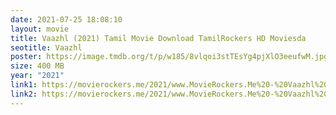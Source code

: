 ```yaml
---
date: 2021-07-25 18:08:10
layout: movie
title: Vaazhl (2021) Tamil Movie Download TamilRockers HD Moviesda
seotitle: Vaazhl
poster: https://image.tmdb.org/t/p/w185/8vlqoi3stTEsYg4pjXlO3eeufwM.jpg
size: 400 MB
year: "2021"
link1: https://movierockers.me/2021/www.MovieRockers.Me%20-%20Vaazhl%20(2021)%20Tamil%20HDRip%20480p.mp4
link2: https://movierockers.me/2021/www.MovieRockers.Me%20-%20Vaazhl%20(2021)%20Tamil%20HDRip%20480p.mp4
---
```

